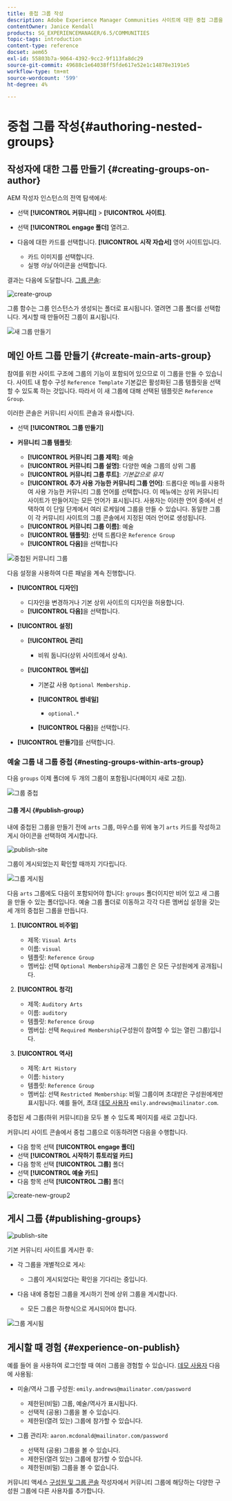 ```yaml
---
title: 중첩 그룹 작성
description: Adobe Experience Manager Communities 사이트에 대한 중첩 그룹을 만드는 방법을 알아봅니다.
contentOwner: Janice Kendall
products: SG_EXPERIENCEMANAGER/6.5/COMMUNITIES
topic-tags: introduction
content-type: reference
docset: aem65
exl-id: 55803b7a-9064-4392-9cc2-9f113fa8dc29
source-git-commit: 49688c1e64038ff5fde617e52e1c14878e3191e5
workflow-type: tm+mt
source-wordcount: '599'
ht-degree: 4%

---
```


# 중첩 그룹 작성{#authoring-nested-groups}

## 작성자에 대한 그룹 만들기 {#creating-groups-on-author}

AEM 작성자 인스턴스의 전역 탐색에서:

* 선택 **[!UICONTROL 커뮤니티]** > **[!UICONTROL 사이트]**.
* 선택 **[!UICONTROL engage 폴더]** 열려고.
* 다음에 대한 카드를 선택합니다. **[!UICONTROL 시작 자습서]** 영어 사이트입니다.

   * 카드 이미지를 선택합니다.
   * 실행 *아님* 아이콘을 선택합니다.

결과는 다음에 도달합니다. [그룹 콘솔](/help/communities/groups.md):

![create-group](assets/create-group.png)

그룹 함수는 그룹 인스턴스가 생성되는 폴더로 표시됩니다. 열려면 그룹 폴더를 선택합니다. 게시할 때 만들어진 그룹이 표시됩니다.

![새 그룹 만들기](assets/create-new-group.png)

## 메인 아트 그룹 만들기 {#create-main-arts-group}

참여를 위한 사이트 구조에 그룹의 기능이 포함되어 있으므로 이 그룹을 만들 수 있습니다. 사이트 내 함수 구성 `Reference Template` 기본값은 활성화된 그룹 템플릿을 선택할 수 있도록 하는 것입니다. 따라서 이 새 그룹에 대해 선택된 템플릿은 `Reference Group`.

이러한 콘솔은 커뮤니티 사이트 콘솔과 유사합니다.

* 선택 **[!UICONTROL 그룹 만들기]**

* **커뮤니티 그룹 템플릿**:

   * **[!UICONTROL 커뮤니티 그룹 제목]**: 예술
   * **[!UICONTROL 커뮤니티 그룹 설명]**: 다양한 예술 그룹의 상위 그룹
   * **[!UICONTROL 커뮤니티 그룹 루트]**: *기본값으로 유지*
   * **[!UICONTROL 추가 사용 가능한 커뮤니티 그룹 언어]**: 드롭다운 메뉴를 사용하여 사용 가능한 커뮤니티 그룹 언어를 선택합니다. 이 메뉴에는 상위 커뮤니티 사이트가 만들어지는 모든 언어가 표시됩니다. 사용자는 이러한 언어 중에서 선택하여 이 단일 단계에서 여러 로케일에 그룹을 만들 수 있습니다. 동일한 그룹이 각 커뮤니티 사이트의 그룹 콘솔에서 지정된 여러 언어로 생성됩니다.
   * **[!UICONTROL 커뮤니티 그룹 이름]**: 예술
   * **[!UICONTROL 템플릿]**: 선택 드롭다운 `Reference Group`
   * **[!UICONTROL 다음]**&#x200B;을 선택합니다

![중첩된 커뮤니티 그룹](assets/parent-to-nestedgroup.png)

다음 설정을 사용하여 다른 패널을 계속 진행합니다.

* **[!UICONTROL 디자인]**

   * 디자인을 변경하거나 기본 상위 사이트의 디자인을 허용합니다.
   * **[!UICONTROL 다음]**&#x200B;을 선택합니다.

* **[!UICONTROL 설정]**

   * **[!UICONTROL 관리]**

      * 비워 둡니다(상위 사이트에서 상속).

   * **[!UICONTROL 멤버십]**

      * 기본값 사용 `Optional Membership.`

      * **[!UICONTROL 썸네일]**
         * `optional.*`

      * **[!UICONTROL 다음]**&#x200B;을 선택합니다.

* **[!UICONTROL 만들기]**&#x200B;를 선택합니다.

### 예술 그룹 내 그룹 중첩 {#nesting-groups-within-arts-group}

다음 `groups` 이제 폴더에 두 개의 그룹이 포함됩니다(페이지 새로 고침).

![그룹 중첩](assets/create-community-group.png)

#### 그룹 게시 {#publish-group}

내에 중첩된 그룹을 만들기 전에 `arts` 그룹, 마우스를 위에 놓기 `arts` 카드를 작성하고 게시 아이콘을 선택하여 게시합니다.

![publish-site](assets/publish-site.png)

그룹이 게시되었는지 확인할 때까지 기다립니다.

![그룹 게시됨](assets/group-published.png)

다음 `arts` 그룹에도 다음이 포함되어야 합니다: `groups` 폴더이지만 비어 있고 새 그룹을 만들 수 있는 폴더입니다. 예술 그룹 폴더로 이동하고 각각 다른 멤버십 설정을 갖는 세 개의 중첩된 그룹을 만듭니다.

1. **[!UICONTROL 비주얼]**

   * 제목: `Visual Arts`
   * 이름: `visual`
   * 템플릿: `Reference Group`
   * 멤버십: 선택 `Optional Membership`공개 그룹인 은 모든 구성원에게 공개됩니다.

1. **[!UICONTROL 청각]**

   * 제목: `Auditory Arts`
   * 이름: `auditory`
   * 템플릿: `Reference Group`
   * 멤버십: 선택 `Required Membership`(구성원이 참여할 수 있는 열린 그룹)입니다.

1. **[!UICONTROL 역사]**

   * 제목: `Art History`
   * 이름: `history`
   * 템플릿: `Reference Group`
   * 멤버십: 선택 `Restricted Membership`: 비밀 그룹이며 초대받은 구성원에게만 표시됩니다. 예를 들어, 초대 [데모 사용자](/help/communities/tutorials.md#demo-users) `emily.andrews@mailinator.com`.

중첩된 세 그룹(하위 커뮤니티)을 모두 볼 수 있도록 페이지를 새로 고칩니다.

커뮤니티 사이트 콘솔에서 중첩 그룹으로 이동하려면 다음을 수행합니다.

* 다음 항목 선택 **[!UICONTROL engage 폴더]**
* 선택 **[!UICONTROL 시작하기 튜토리얼 카드]**
* 다음 항목 선택 **[!UICONTROL 그룹]** 폴더
* 선택 **[!UICONTROL 예술 카드]**
* 다음 항목 선택 **[!UICONTROL 그룹]** 폴더

![create-new-group2](assets/create-new-group2.png)

## 게시 그룹 {#publishing-groups}

![publish-site](assets/publish-site.png)

기본 커뮤니티 사이트를 게시한 후:

* 각 그룹을 개별적으로 게시:

   * 그룹이 게시되었다는 확인을 기다리는 중입니다.

* 다음 내에 중첩된 그룹을 게시하기 전에 상위 그룹을 게시합니다.

   * 모든 그룹은 하향식으로 게시되어야 합니다.

![그룹 게시됨](assets/group-published.png)

## 게시할 때 경험 {#experience-on-publish}

예를 들어 을 사용하여 로그인할 때 여러 그룹을 경험할 수 있습니다. [데모 사용자](/help/communities/tutorials.md#demo-users) 다음에 사용됨:

* 미술/역사 그룹 구성원: `emily.andrews@mailinator.com/password`
   * 제한된(비밀) 그룹, 예술/역사가 표시됩니다.
   * 선택적 (공용) 그룹을 볼 수 있습니다.
   * 제한된(열려 있는) 그룹에 참가할 수 있습니다.

* 그룹 관리자: `aaron.mcdonald@mailinator.com/password`

   * 선택적 (공용) 그룹을 볼 수 있습니다.
   * 제한된(열려 있는) 그룹에 참가할 수 있습니다.
   * 제한된(비밀) 그룹을 볼 수 없습니다.

커뮤니티 액세스 [구성원 및 그룹 콘솔](/help/communities/members.md) 작성자에서 커뮤니티 그룹에 해당하는 다양한 구성원 그룹에 다른 사용자를 추가합니다.
